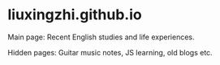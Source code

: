 # liuxingzhi.github.io

Main page: Recent English studies and life experiences.

Hidden pages: Guitar music notes, JS learning, old blogs etc.
